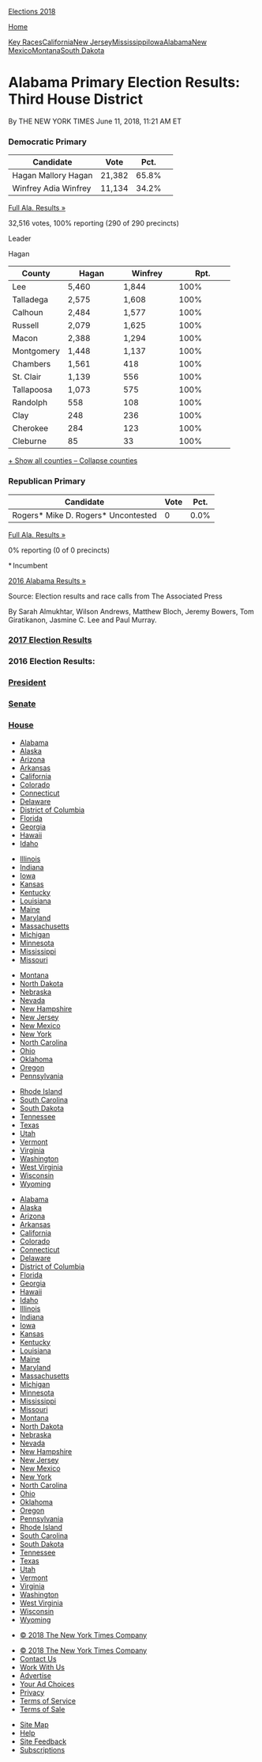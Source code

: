 <div id="shell" class="eln-shell">

<div class="eln-masthead-inner">

<div class="eln-logos">

[<span class="eln-sprite eln-i-nyt"></span>](//www.nytimes3xbfgragh.onion "The New York Times")[<span class="eln-sprite eln-i-ballot"></span>
<span class="eln-election-title">Elections
2018</span>](https://www.nytimes3xbfgragh.onion/interactive/2018/us/elections/calendar-primary-results.html "Elections 2018")

</div>

<div class="eln-ad-share">

<div id="Bar1" class="ad bar1-ad nocontent robots-nocontent eln-bar1-ad">

</div>

<div class="eln-nav-share" data-url="https://www.nytimes3xbfgragh.onion/elections/results/alabama-house-district-3-primary-election" data-title="Alabama Primary Election Results: Third House District">

</div>

[<span class="eln-sprite eln-i-times-t"></span>
<span class="eln-home-button-text">Home</span>](//www.nytimes3xbfgragh.onion "The New York Times")

</div>

</div>

<div class="eln-ad-header">

<div class="eln-ad-wrapper eln-ad-wrapper-desktop" data-position="top">

<div class="ad eln-ad eln-top-ad">

</div>

</div>

</div>

<div class="eln-inner">

[Key
Races](https://www.nytimes3xbfgragh.onion/interactive/2018/06/05/us/elections/results-california-new-jersey-iowa-primaries.html "Election Results: Key House Primaries in California, New Jersey, Iowa, Montana and New Mexico")[California](https://www.nytimes3xbfgragh.onion/interactive/2018/06/05/us/elections/results-california-primary-elections.html "California Primary Election Results")[New
Jersey](https://www.nytimes3xbfgragh.onion/interactive/2018/06/05/us/elections/results-new-jersey-primary-elections.html "New Jersey Primary Election Results")[Mississippi](https://www.nytimes3xbfgragh.onion/interactive/2018/06/05/us/elections/results-mississippi-primary-elections.html "Mississippi Primary Election Results")[Iowa](https://www.nytimes3xbfgragh.onion/interactive/2018/06/05/us/elections/results-iowa-primary-elections.html "Iowa Primary Election Results")[Alabama](https://www.nytimes3xbfgragh.onion/interactive/2018/06/05/us/elections/results-alabama-primary-elections.html "Alabama Primary Election Results")[New
Mexico](https://www.nytimes3xbfgragh.onion/interactive/2018/06/05/us/elections/results-new-mexico-primary-elections.html "New Mexico Primary Election Results")[Montana](https://www.nytimes3xbfgragh.onion/interactive/2018/06/05/us/elections/results-montana-primary-elections.html "Montana Primary Election Results")[South
Dakota](https://www.nytimes3xbfgragh.onion/interactive/2018/06/05/us/elections/results-south-dakota-primary-elections.html "South Dakota Primary Election Results")

</div>

<div id="main" class="eln-main" data-role="main">

# Alabama Primary Election Results: Third House District

<div class="eln-meta">

<span class="eln-byline">By THE NEW YORK TIMES</span>
<span class="eln-date">June 11, 2018</span>,
<span class="eln-timestamp">11:21 AM
ET</span>

</div>

<div id="eln-election-page" class="eln-base eln-election-page">

<div class="eln-content">

<div class="eln-body">

</div>

<div class="eln-race-group eln-has-map">

<div id="al-1393-2018-06-05" class="eln-race">

### Democratic Primary

<div class="eln-race-results" data-race-id="al-1393-2018-06-05">

<div class="eln-results-container eln-results-row-house eln-race-report eln-result-winner eln-race-open" data-race-id="al-1393-2018-06-05" data-options="{&quot;max_candidates&quot;:3,&quot;show_more&quot;:true,&quot;show_precinct_count&quot;:true}">

| Candidate                                                                                                                                                                                                                                                                                      | Vote   | Pct.                                        |                                                                                                    |
| ---------------------------------------------------------------------------------------------------------------------------------------------------------------------------------------------------------------------------------------------------------------------------------------------- | ------ | ------------------------------------------- | -------------------------------------------------------------------------------------------------- |
| <span class="eln-name-wrap"><span class="eln-popup-swatch eln-swatch eln-democrat-1"></span> <span class="eln-sprite eln-i-check"></span> <span class="eln-sprite eln-i-check-sm"></span> <span class="eln-last-name">Hagan </span><span class="eln-name-display">Mallory Hagan</span></span>  | 21,382 | 65.8<span class="eln-percent-sign">%</span> | <span class="eln-percent-bar eln-swatch eln-democrat-1" style="width: 100%"></span>                |
| <span class="eln-name-wrap"><span class="eln-popup-swatch eln-swatch eln-democrat-2"></span> <span class="eln-sprite eln-i-check"></span> <span class="eln-sprite eln-i-check-sm"></span> <span class="eln-last-name">Winfrey </span><span class="eln-name-display">Adia Winfrey</span></span> | 11,134 | 34.2<span class="eln-percent-sign">%</span> | <span class="eln-percent-bar eln-swatch eln-democrat-2" style="width: 51.975683890577514%"></span> |

<div class="eln-popup-link">

[Full Ala. Results
»](https://www.nytimes3xbfgragh.onion/elections/results/alabama)

</div>

<span class="eln-total-votes">32,516 votes, </span>100% reporting
<span class="g-precinct-count">(290 of 290
precincts)</span>

</div>

</div>

<div class="eln-race-map">

<div class="eln-results-map eln-map-alabama" data-race-id="al-1393-2018-06-05" data-map-type="leader">

</div>

<div class="eln-map-keys">

<div class="eln-map-key-results">

<div class="eln-map-key eln-open-race" data-race-id="al-1393-2018-06-05">

Leader

<span class="eln-swatch eln-democrat-1"></span>
<span class="eln-last-name">Hagan</span>

</div>

</div>

</div>

</div>

<div class="eln-body">

<div class="eln-county-table-container" data-race-id="al-1393-2018-06-05" data-options="{&quot;max_candidates&quot;:3,&quot;rows_to_display&quot;:10}">

<table>
<colgroup>
<col style="width: 25%" />
<col style="width: 25%" />
<col style="width: 25%" />
<col style="width: 25%" />
</colgroup>
<thead>
<tr class="header">
<th>County</th>
<th>Hagan</th>
<th>Winfrey</th>
<th>Rpt.</th>
</tr>
</thead>
<tbody>
<tr class="odd">
<td>Lee</td>
<td><div class="eln-swatch-light eln-democrat-1">
5,460
</div></td>
<td><div>
1,844
</div></td>
<td>100<span class="eln-percent-sign">%</span></td>
</tr>
<tr class="even">
<td>Talladega</td>
<td><div class="eln-swatch-light eln-democrat-1">
2,575
</div></td>
<td><div>
1,608
</div></td>
<td>100<span class="eln-percent-sign">%</span></td>
</tr>
<tr class="odd">
<td>Calhoun</td>
<td><div class="eln-swatch-light eln-democrat-1">
2,484
</div></td>
<td><div>
1,577
</div></td>
<td>100<span class="eln-percent-sign">%</span></td>
</tr>
<tr class="even">
<td>Russell</td>
<td><div class="eln-swatch-light eln-democrat-1">
2,079
</div></td>
<td><div>
1,625
</div></td>
<td>100<span class="eln-percent-sign">%</span></td>
</tr>
<tr class="odd">
<td>Macon</td>
<td><div class="eln-swatch-light eln-democrat-1">
2,388
</div></td>
<td><div>
1,294
</div></td>
<td>100<span class="eln-percent-sign">%</span></td>
</tr>
<tr class="even">
<td>Montgomery</td>
<td><div class="eln-swatch-light eln-democrat-1">
1,448
</div></td>
<td><div>
1,137
</div></td>
<td>100<span class="eln-percent-sign">%</span></td>
</tr>
<tr class="odd">
<td>Chambers</td>
<td><div class="eln-swatch-light eln-democrat-1">
1,561
</div></td>
<td><div>
418
</div></td>
<td>100<span class="eln-percent-sign">%</span></td>
</tr>
<tr class="even">
<td>St. Clair</td>
<td><div class="eln-swatch-light eln-democrat-1">
1,139
</div></td>
<td><div>
556
</div></td>
<td>100<span class="eln-percent-sign">%</span></td>
</tr>
<tr class="odd">
<td>Tallapoosa</td>
<td><div class="eln-swatch-light eln-democrat-1">
1,073
</div></td>
<td><div>
575
</div></td>
<td>100<span class="eln-percent-sign">%</span></td>
</tr>
<tr class="even">
<td>Randolph</td>
<td><div class="eln-swatch-light eln-democrat-1">
558
</div></td>
<td><div>
108
</div></td>
<td>100<span class="eln-percent-sign">%</span></td>
</tr>
<tr class="odd">
<td>Clay</td>
<td><div class="eln-swatch-light eln-democrat-1">
248
</div></td>
<td><div>
236
</div></td>
<td>100<span class="eln-percent-sign">%</span></td>
</tr>
<tr class="even">
<td>Cherokee</td>
<td><div class="eln-swatch-light eln-democrat-1">
284
</div></td>
<td><div>
123
</div></td>
<td>100<span class="eln-percent-sign">%</span></td>
</tr>
<tr class="odd">
<td>Cleburne</td>
<td><div class="eln-swatch-light eln-democrat-1">
85
</div></td>
<td><div>
33
</div></td>
<td>100<span class="eln-percent-sign">%</span></td>
</tr>
</tbody>
</table>

<div class="eln-toggle">

[<span class="eln-button-show">+ Show all counties</span>
<span class="eln-button-hide">– Collapse
counties</span>](#)

</div>

</div>

</div>

</div>

<div id="al-1010-2018-06-05" class="eln-race eln-1-less-candidates eln-has-incumbent">

### Republican Primary

<div class="eln-race-results" data-race-id="al-1010-2018-06-05">

<div class="eln-results-container eln-results-row-house eln-race-report eln-result-winner eln-race-uncontested" data-race-id="al-1010-2018-06-05" data-options="{&quot;max_candidates&quot;:3,&quot;show_more&quot;:true,&quot;show_precinct_count&quot;:true}">

| Candidate                                                                                                                                                                                                                                                                                                                                                                                                                                    | Vote | Pct.                                       |
| -------------------------------------------------------------------------------------------------------------------------------------------------------------------------------------------------------------------------------------------------------------------------------------------------------------------------------------------------------------------------------------------------------------------------------------------- | ---- | ------------------------------------------ |
| <span class="eln-name-wrap"><span class="eln-popup-swatch eln-swatch eln-republican"></span> <span class="eln-sprite eln-i-check"></span> <span class="eln-sprite eln-i-check-sm"></span> <span class="eln-last-name">Rogers<span class="eln-incumbent-label">\*</span> </span><span class="eln-name-display">Mike D. Rogers<span class="eln-incumbent-label">\*</span> </span><span class="eln-uncontested-label">Uncontested</span></span> | 0    | 0.0<span class="eln-percent-sign">%</span> |

<div class="eln-popup-link">

[Full Ala. Results
»](https://www.nytimes3xbfgragh.onion/elections/results/alabama)

</div>

0% reporting <span class="g-precinct-count">(0 of 0 precincts)</span>

\* Incumbent

</div>

</div>

</div>

</div>

<div class="eln-body">

[2016 Alabama Results
»](https://www.nytimes3xbfgragh.onion/elections/results/alabama)

</div>

</div>

</div>

<div class="eln-ad-footer">

<div class="eln-ad-wrapper eln-ad-wrapper-desktop" data-position="bottom">

<div class="ad eln-ad eln-top-ad">

</div>

</div>

<div class="eln-ad-wrapper eln-ad-wrapper-mobile" data-position="bottom">

<div class="ad eln-ad eln-mobilebanner-ad">

</div>

</div>

</div>

<div class="eln-footer">

Source: Election results and race calls from The Associated Press

By Sarah Almukhtar, Wilson Andrews, Matthew Bloch, Jeremy Bowers, Tom
Giratikanon, Jasmine C. Lee and Paul
Murray.

</div>

<div class="eln-results-footer">

### [2017 Election Results](https://www.nytimes3xbfgragh.onion/interactive/2017/us/elections/election-calendar.html)

### 2016 Election Results:

<div class="eln-mobile-break">

</div>

### [President](https://www.nytimes3xbfgragh.onion/elections/results/president)

### [Senate](https://www.nytimes3xbfgragh.onion/elections/results/senate)

### [House](https://www.nytimes3xbfgragh.onion/elections/results/house)

<div class="eln-states eln-desktop">

  - [Alabama](https://www.nytimes3xbfgragh.onion/elections/results/alabama)
  - [Alaska](https://www.nytimes3xbfgragh.onion/elections/results/alaska)
  - [Arizona](https://www.nytimes3xbfgragh.onion/elections/results/arizona)
  - [Arkansas](https://www.nytimes3xbfgragh.onion/elections/results/arkansas)
  - [California](https://www.nytimes3xbfgragh.onion/elections/results/california)
  - [Colorado](https://www.nytimes3xbfgragh.onion/elections/results/colorado)
  - [Connecticut](https://www.nytimes3xbfgragh.onion/elections/results/connecticut)
  - [Delaware](https://www.nytimes3xbfgragh.onion/elections/results/delaware)
  - [District of
    Columbia](https://www.nytimes3xbfgragh.onion/elections/results/district-of-columbia)
  - [Florida](https://www.nytimes3xbfgragh.onion/elections/results/florida)
  - [Georgia](https://www.nytimes3xbfgragh.onion/elections/results/georgia)
  - [Hawaii](https://www.nytimes3xbfgragh.onion/elections/results/hawaii)
  - [Idaho](https://www.nytimes3xbfgragh.onion/elections/results/idaho)

<!-- end list -->

  - [Illinois](https://www.nytimes3xbfgragh.onion/elections/results/illinois)
  - [Indiana](https://www.nytimes3xbfgragh.onion/elections/results/indiana)
  - [Iowa](https://www.nytimes3xbfgragh.onion/elections/results/iowa)
  - [Kansas](https://www.nytimes3xbfgragh.onion/elections/results/kansas)
  - [Kentucky](https://www.nytimes3xbfgragh.onion/elections/results/kentucky)
  - [Louisiana](https://www.nytimes3xbfgragh.onion/elections/results/louisiana)
  - [Maine](https://www.nytimes3xbfgragh.onion/elections/results/maine)
  - [Maryland](https://www.nytimes3xbfgragh.onion/elections/results/maryland)
  - [Massachusetts](https://www.nytimes3xbfgragh.onion/elections/results/massachusetts)
  - [Michigan](https://www.nytimes3xbfgragh.onion/elections/results/michigan)
  - [Minnesota](https://www.nytimes3xbfgragh.onion/elections/results/minnesota)
  - [Mississippi](https://www.nytimes3xbfgragh.onion/elections/results/mississippi)
  - [Missouri](https://www.nytimes3xbfgragh.onion/elections/results/missouri)

<!-- end list -->

  - [Montana](https://www.nytimes3xbfgragh.onion/elections/results/montana)
  - [North
    Dakota](https://www.nytimes3xbfgragh.onion/elections/results/north-dakota)
  - [Nebraska](https://www.nytimes3xbfgragh.onion/elections/results/nebraska)
  - [Nevada](https://www.nytimes3xbfgragh.onion/elections/results/nevada)
  - [New
    Hampshire](https://www.nytimes3xbfgragh.onion/elections/results/new-hampshire)
  - [New
    Jersey](https://www.nytimes3xbfgragh.onion/elections/results/new-jersey)
  - [New
    Mexico](https://www.nytimes3xbfgragh.onion/elections/results/new-mexico)
  - [New
    York](https://www.nytimes3xbfgragh.onion/elections/results/new-york)
  - [North
    Carolina](https://www.nytimes3xbfgragh.onion/elections/results/north-carolina)
  - [Ohio](https://www.nytimes3xbfgragh.onion/elections/results/ohio)
  - [Oklahoma](https://www.nytimes3xbfgragh.onion/elections/results/oklahoma)
  - [Oregon](https://www.nytimes3xbfgragh.onion/elections/results/oregon)
  - [Pennsylvania](https://www.nytimes3xbfgragh.onion/elections/results/pennsylvania)

<!-- end list -->

  - [Rhode
    Island](https://www.nytimes3xbfgragh.onion/elections/results/rhode-island)
  - [South
    Carolina](https://www.nytimes3xbfgragh.onion/elections/results/south-carolina)
  - [South
    Dakota](https://www.nytimes3xbfgragh.onion/elections/results/south-dakota)
  - [Tennessee](https://www.nytimes3xbfgragh.onion/elections/results/tennessee)
  - [Texas](https://www.nytimes3xbfgragh.onion/elections/results/texas)
  - [Utah](https://www.nytimes3xbfgragh.onion/elections/results/utah)
  - [Vermont](https://www.nytimes3xbfgragh.onion/elections/results/vermont)
  - [Virginia](https://www.nytimes3xbfgragh.onion/elections/results/virginia)
  - [Washington](https://www.nytimes3xbfgragh.onion/elections/results/washington)
  - [West
    Virginia](https://www.nytimes3xbfgragh.onion/elections/results/west-virginia)
  - [Wisconsin](https://www.nytimes3xbfgragh.onion/elections/results/wisconsin)
  - [Wyoming](https://www.nytimes3xbfgragh.onion/elections/results/wyoming)

</div>

<div class="eln-states eln-mobile">

  - [Alabama](https://www.nytimes3xbfgragh.onion/elections/results/alabama)
  - [Alaska](https://www.nytimes3xbfgragh.onion/elections/results/alaska)
  - [Arizona](https://www.nytimes3xbfgragh.onion/elections/results/arizona)
  - [Arkansas](https://www.nytimes3xbfgragh.onion/elections/results/arkansas)
  - [California](https://www.nytimes3xbfgragh.onion/elections/results/california)
  - [Colorado](https://www.nytimes3xbfgragh.onion/elections/results/colorado)
  - [Connecticut](https://www.nytimes3xbfgragh.onion/elections/results/connecticut)
  - [Delaware](https://www.nytimes3xbfgragh.onion/elections/results/delaware)
  - [District of
    Columbia](https://www.nytimes3xbfgragh.onion/elections/results/district-of-columbia)
  - [Florida](https://www.nytimes3xbfgragh.onion/elections/results/florida)
  - [Georgia](https://www.nytimes3xbfgragh.onion/elections/results/georgia)
  - [Hawaii](https://www.nytimes3xbfgragh.onion/elections/results/hawaii)
  - [Idaho](https://www.nytimes3xbfgragh.onion/elections/results/idaho)
  - [Illinois](https://www.nytimes3xbfgragh.onion/elections/results/illinois)
  - [Indiana](https://www.nytimes3xbfgragh.onion/elections/results/indiana)
  - [Iowa](https://www.nytimes3xbfgragh.onion/elections/results/iowa)
  - [Kansas](https://www.nytimes3xbfgragh.onion/elections/results/kansas)
  - [Kentucky](https://www.nytimes3xbfgragh.onion/elections/results/kentucky)
  - [Louisiana](https://www.nytimes3xbfgragh.onion/elections/results/louisiana)
  - [Maine](https://www.nytimes3xbfgragh.onion/elections/results/maine)
  - [Maryland](https://www.nytimes3xbfgragh.onion/elections/results/maryland)
  - [Massachusetts](https://www.nytimes3xbfgragh.onion/elections/results/massachusetts)
  - [Michigan](https://www.nytimes3xbfgragh.onion/elections/results/michigan)
  - [Minnesota](https://www.nytimes3xbfgragh.onion/elections/results/minnesota)
  - [Mississippi](https://www.nytimes3xbfgragh.onion/elections/results/mississippi)
  - [Missouri](https://www.nytimes3xbfgragh.onion/elections/results/missouri)
  - [Montana](https://www.nytimes3xbfgragh.onion/elections/results/montana)
  - [North
    Dakota](https://www.nytimes3xbfgragh.onion/elections/results/north-dakota)
  - [Nebraska](https://www.nytimes3xbfgragh.onion/elections/results/nebraska)
  - [Nevada](https://www.nytimes3xbfgragh.onion/elections/results/nevada)
  - [New
    Hampshire](https://www.nytimes3xbfgragh.onion/elections/results/new-hampshire)
  - [New
    Jersey](https://www.nytimes3xbfgragh.onion/elections/results/new-jersey)
  - [New
    Mexico](https://www.nytimes3xbfgragh.onion/elections/results/new-mexico)
  - [New
    York](https://www.nytimes3xbfgragh.onion/elections/results/new-york)
  - [North
    Carolina](https://www.nytimes3xbfgragh.onion/elections/results/north-carolina)
  - [Ohio](https://www.nytimes3xbfgragh.onion/elections/results/ohio)
  - [Oklahoma](https://www.nytimes3xbfgragh.onion/elections/results/oklahoma)
  - [Oregon](https://www.nytimes3xbfgragh.onion/elections/results/oregon)
  - [Pennsylvania](https://www.nytimes3xbfgragh.onion/elections/results/pennsylvania)
  - [Rhode
    Island](https://www.nytimes3xbfgragh.onion/elections/results/rhode-island)
  - [South
    Carolina](https://www.nytimes3xbfgragh.onion/elections/results/south-carolina)
  - [South
    Dakota](https://www.nytimes3xbfgragh.onion/elections/results/south-dakota)
  - [Tennessee](https://www.nytimes3xbfgragh.onion/elections/results/tennessee)
  - [Texas](https://www.nytimes3xbfgragh.onion/elections/results/texas)
  - [Utah](https://www.nytimes3xbfgragh.onion/elections/results/utah)
  - [Vermont](https://www.nytimes3xbfgragh.onion/elections/results/vermont)
  - [Virginia](https://www.nytimes3xbfgragh.onion/elections/results/virginia)
  - [Washington](https://www.nytimes3xbfgragh.onion/elections/results/washington)
  - [West
    Virginia](https://www.nytimes3xbfgragh.onion/elections/results/west-virginia)
  - [Wisconsin](https://www.nytimes3xbfgragh.onion/elections/results/wisconsin)
  - [Wyoming](https://www.nytimes3xbfgragh.onion/elections/results/wyoming)

</div>

</div>

  - [©
    <span itemprop="copyrightYear">2018</span><span itemprop="copyrightHolder provider sourceOrganization" itemscope="" itemtype="http://schema.org/Organization" itemid="http://www.nytimes3xbfgragh.onion"><span itemprop="name">
    The New York Times Company</span></span>](http://www.nytco.com)

<!-- end list -->

  - [©
    <span itemprop="copyrightYear">2018</span><span itemprop="copyrightHolder provider sourceOrganization" itemscope="" itemtype="http://schema.org/Organization" itemid="http://www.nytimes3xbfgragh.onion"><span itemprop="name">
    The New York Times Company</span></span>](http://www.nytco.com)
  - [Contact
    Us](http://www.nytimes3xbfgragh.onion/ref/membercenter/help/infoservdirectory.html)
  - [Work With Us](http://www.nytco.com/careers)
  - [Advertise](http://www.nytimes.whsites.net/mediakit)
  - [Your Ad
    Choices](http://www.nytimes3xbfgragh.onion/content/help/rights/privacy/policy/privacy-policy.html#pp)
  - [Privacy](http://www.nytimes3xbfgragh.onion/privacy)
  - [Terms of
    Service](http://www.nytimes3xbfgragh.onion/ref/membercenter/help/agree.html)
  - [Terms of
    Sale](http://www.nytimes3xbfgragh.onion/content/help/rights/sale/terms-of-sale.html)

<!-- end list -->

  - [Site Map](http://spiderbites.nytimes3xbfgragh.onion)
  - [Help](http://www.nytimes3xbfgragh.onion/membercenter/sitehelp.html)
  - [Site
    Feedback](https://myaccount.nytimes3xbfgragh.onion/membercenter/feedback.html)
  - [Subscriptions](http://www.nytimes3xbfgragh.onion/subscriptions/Multiproduct/lp5558.html?campaignId=37WXW)

</div>

</div>
